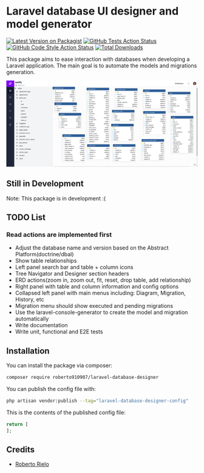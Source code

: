 # Laravel database UI designer and model generator

[![Latest Version on Packagist](https://img.shields.io/packagist/v/roberto910907/laravel-database-designer.svg?style=flat-square)](https://packagist.org/packages/roberto910907/laravel-database-designer)
[![GitHub Tests Action Status](https://img.shields.io/github/workflow/status/roberto910907/laravel-database-designer/run-tests?label=tests)](https://github.com/roberto910907/laravel-database-designer/actions?query=workflow%3Arun-tests+branch%3Amain)
[![GitHub Code Style Action Status](https://img.shields.io/github/workflow/status/roberto910907/laravel-database-designer/Fix%20PHP%20code%20style%20issues?label=code%20style)](https://github.com/roberto910907/laravel-database-designer/actions?query=workflow%3A"Fix+PHP+code+style+issues"+branch%3Amain)
[![Total Downloads](https://img.shields.io/packagist/dt/roberto910907/laravel-database-designer.svg?style=flat-square)](https://packagist.org/packages/roberto910907/laravel-database-designer)

This package aims to ease interaction with databases
when developing a Laravel application. The main goal is to automate
the models and migrations generation.

![Screenshot](./public/img/screenshot.png)

## Still in Development
Note: This package is in development :(

## TODO List
### Read actions are implemented first
- Adjust the database name and version based on the Abstract Platform(doctrine/dbal)
- Show table relationships
- Left panel search bar and table + column icons
- Tree Navigator and Designer section headers
- ERD actions(zoom in, zoom out, fit, reset, drop table, add relationship)
- Right panel with table and column information and config options
- Collapsed left panel with main menus including: Diagram, Migration, History, etc
- Migration menu should show executed and pending migrations
- Use the laravel-console-generator to create the model and migration automatically
- Write documentation
- Write unit, functional and E2E tests

## Installation

You can install the package via composer:

```bash
composer require roberto910907/laravel-database-designer
```

You can publish the config file with:

```bash
php artisan vendor:publish --tag="laravel-database-designer-config"
```

This is the contents of the published config file:

```php
return [
];
```

## Credits

- [Roberto Rielo](https://github.com/roberto910907)

